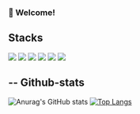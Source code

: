 <!-- info -->
### :wave: Welcome!


<!-- TASTEYOM -->
<div align="center">
  
</div>

Stacks
--
<img src="https://img.shields.io/badge/java-%23007396.svg?&style=for-the-badge&logo=java&logoColor=white" /> <img src="https://img.shields.io/badge/javascript-%23F7DF1E.svg?&style=for-the-badge&logo=javascript&logoColor=black" />
<img src="https://img.shields.io/badge/springboot-%6DB33F.svg?&style=for-the-badge&logo=springboot&logoColor=white">
<img src="https://img.shields.io/badge/springsecurity-%6DB33F.svg?&style=for-the-badge&logo=springsecurity&logoColor=white">
<img src="https://img.shields.io/badge/oracle-%F80000.svg?&style=for-the-badge&logo=oracle&logoColor=white">
<img src="https://img.shields.io/badge/mysql-%4479A1.svg?&style=for-the-badge&logo=mysql&logoColor=white">

--
Github-stats
--
![Anurag's GitHub stats](https://github-readme-stats.vercel.app/api?username=hee9005&show_icons=true&theme=radical)
[![Top Langs](https://github-readme-stats.vercel.app/api/top-langs/?username=hee9005&layout=compact)](https://github.com/hee9005/github-readme-stats)
